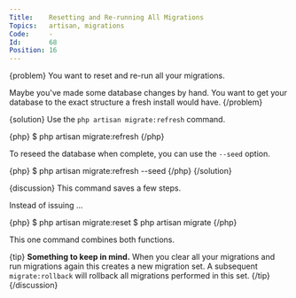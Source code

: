 ```yaml
---
Title:    Resetting and Re-running All Migrations
Topics:   artisan, migrations
Code:     -
Id:       68
Position: 16
---
```


{problem}
You want to reset and re-run all your migrations.

Maybe you've made some database changes by hand. You want to get your database to the exact structure a fresh install would have.
{/problem}

{solution}
Use the `php artisan migrate:refresh` command.

{php}
$ php artisan migrate:refresh
{/php}

To reseed the database when complete, you can use the `--seed` option.

{php}
$ php artisan migrate:refresh --seed
{/php}
{/solution}

{discussion}
This command saves a few steps.

Instead of issuing ...

{php}
$ php artisan migrate:reset
$ php artisan migrate
{/php}

This one command combines both functions.

{tip}
**Something to keep in mind.** When you clear all your migrations and run migrations again this creates a new migration set. A subsequent `migrate:rollback` will rollback all migrations performed in this set.
{/tip}
{/discussion}
